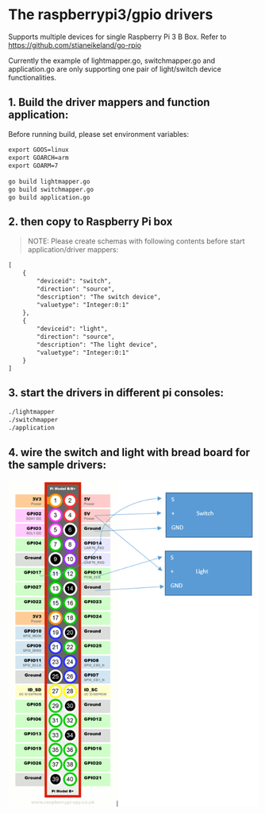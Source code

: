 # The raspberrypi3/gpio drivers

Supports multiple devices for single Raspberry Pi 3 B Box. Refer to <https://github.com/stianeikeland/go-rpio>

Currently the example of lightmapper.go, switchmapper.go and application.go are only supporting one pair of light/switch device functionalities. 

## 1. Build the driver mappers and function application:
Before running build, please set environment variables:

	export GOOS=linux
	export GOARCH=arm
	export GOARM=7

	go build lightmapper.go
	go build switchmapper.go
	go build application.go

## 2. then copy to Raspberry Pi box

> NOTE: Please create schemas with following contents before start application/driver mappers:

	[
	    {
	        "deviceid": "switch",
	        "direction": "source",
	        "description": "The switch device",
	        "valuetype": "Integer:0:1"
	    },
	    {
	        "deviceid": "light",
	        "direction": "source",
	        "description": "The light device",
	        "valuetype": "Integer:0:1"
	    }
	]

## 3. start the drivers in different pi consoles:

	./lightmapper
	./switchmapper
	./application

## 4. wire the switch and light with bread board for the sample drivers:
![](../../../images/RaspBerryPiWiringExample.png)

